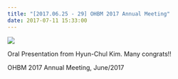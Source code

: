 ```yaml
---
title: "[2017.06.25 - 29] OHBM 2017 Annual Meeting"
date: 2017-07-11 15:33:00
---
```


![](http://bspl.korea.ac.kr/Board/Gallery/BSPL_OHBM2017.png#50)

Oral Presentation from Hyun-Chul Kim. Many congrats!! 

OHBM 2017 Annual Meeting, June/2017

